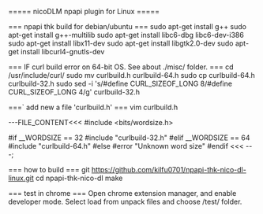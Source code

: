 ===== nicoDLM npapi plugin for Linux =====

=== npapi thk build for debian/ubuntu ===
  sudo apt-get install g++
  sudo apt-get install g++-multilib
  sudo apt-get install libc6-dbg libc6-dev-i386
  sudo apt-get install libx11-dev
  sudo apt-get install libgtk2.0-dev
  sudo apt-get install libcurl4-gnutls-dev

=== IF curl build error on 64-bit OS. See about ./misc/ folder. ===
  cd /usr/include/curl/
  sudo mv curlbuild.h curlbuild-64.h
  sudo cp curlbuild-64.h curlbuild-32.h
  sudo sed -i 's/#define CURL_SIZEOF_LONG 8/#define CURL_SIZEOF_LONG 4/g' curlbuild-32.h

===` add new a file 'curlbuild.h' ===
  vim curlbuild.h

---FILE_CONTENT<<<
  #include <bits/wordsize.h>

  #if __WORDSIZE == 32
  #include "curlbuild-32.h"
  #elif __WORDSIZE == 64
  #include "curlbuild-64.h"
  #else
  #error "Unknown word size"
  #endif
<<< ---;


=== how to build ===
git https://github.com/kilfu0701/npapi-thk-nico-dl-linux.git
cd npapi-thk-nico-dl
make

=== test in chrome ===
Open chrome extension manager, and enable developer mode.
Select load from unpack files and choose /test/ folder.


